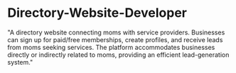# Directory-Website-Developer
"A directory website connecting moms with service providers. Businesses can sign up for paid/free memberships, create profiles, and receive leads from moms seeking services. The platform accommodates businesses directly or indirectly related to moms, providing an efficient lead-generation system."
